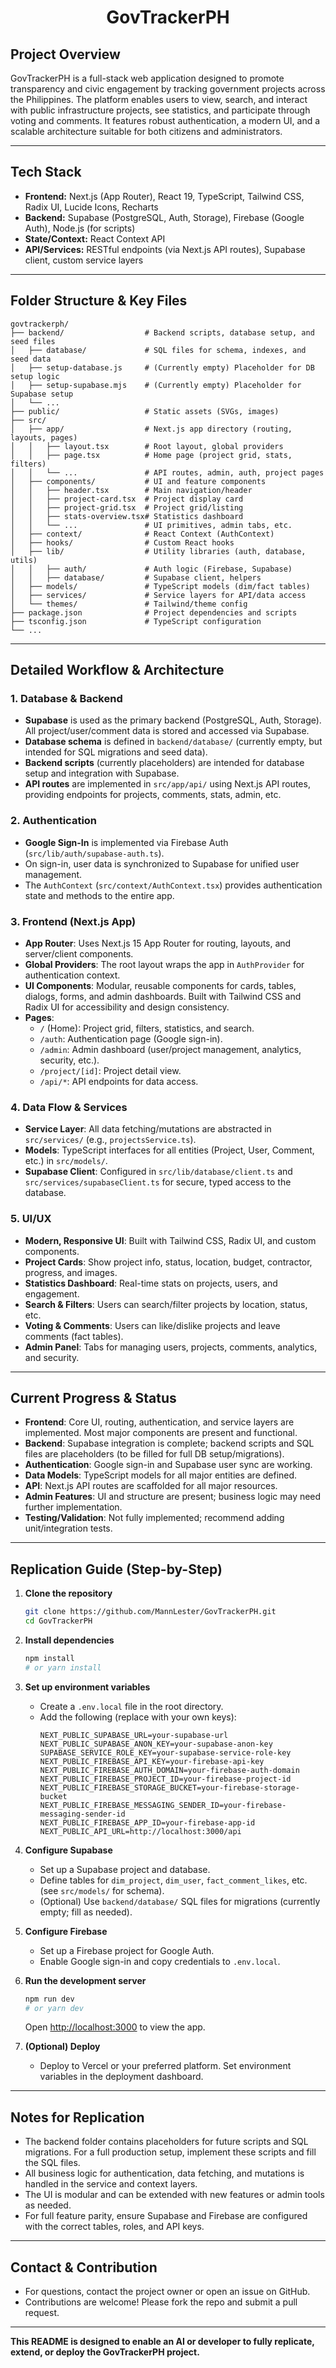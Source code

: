 <h1 align="center">GovTrackerPH</h1>

## Project Overview

GovTrackerPH is a full-stack web application designed to promote transparency and civic engagement by tracking government projects across the Philippines. The platform enables users to view, search, and interact with public infrastructure projects, see statistics, and participate through voting and comments. It features robust authentication, a modern UI, and a scalable architecture suitable for both citizens and administrators.

---

## Tech Stack

- **Frontend:** Next.js (App Router), React 19, TypeScript, Tailwind CSS, Radix UI, Lucide Icons, Recharts
- **Backend:** Supabase (PostgreSQL, Auth, Storage), Firebase (Google Auth), Node.js (for scripts)
- **State/Context:** React Context API
- **API/Services:** RESTful endpoints (via Next.js API routes), Supabase client, custom service layers

---

## Folder Structure & Key Files

```
govtrackerph/
├── backend/                  # Backend scripts, database setup, and seed files
│   ├── database/             # SQL files for schema, indexes, and seed data
│   ├── setup-database.js     # (Currently empty) Placeholder for DB setup logic
│   ├── setup-supabase.mjs    # (Currently empty) Placeholder for Supabase setup
│   └── ...
├── public/                   # Static assets (SVGs, images)
├── src/
│   ├── app/                  # Next.js app directory (routing, layouts, pages)
│   │   ├── layout.tsx        # Root layout, global providers
│   │   ├── page.tsx          # Home page (project grid, stats, filters)
│   │   └── ...               # API routes, admin, auth, project pages
│   ├── components/           # UI and feature components
│   │   ├── header.tsx        # Main navigation/header
│   │   ├── project-card.tsx  # Project display card
│   │   ├── project-grid.tsx  # Project grid/listing
│   │   ├── stats-overview.tsx# Statistics dashboard
│   │   └── ...               # UI primitives, admin tabs, etc.
│   ├── context/              # React Context (AuthContext)
│   ├── hooks/                # Custom React hooks
│   ├── lib/                  # Utility libraries (auth, database, utils)
│   │   ├── auth/             # Auth logic (Firebase, Supabase)
│   │   ├── database/         # Supabase client, helpers
│   ├── models/               # TypeScript models (dim/fact tables)
│   ├── services/             # Service layers for API/data access
│   └── themes/               # Tailwind/theme config
├── package.json              # Project dependencies and scripts
├── tsconfig.json             # TypeScript configuration
└── ...
```

---

## Detailed Workflow & Architecture

### 1. Database & Backend

- **Supabase** is used as the primary backend (PostgreSQL, Auth, Storage). All project/user/comment data is stored and accessed via Supabase.
- **Database schema** is defined in `backend/database/` (currently empty, but intended for SQL migrations and seed data).
- **Backend scripts** (currently placeholders) are intended for database setup and integration with Supabase.
- **API routes** are implemented in `src/app/api/` using Next.js API routes, providing endpoints for projects, comments, stats, admin, etc.

### 2. Authentication

- **Google Sign-In** is implemented via Firebase Auth (`src/lib/auth/supabase-auth.ts`).
- On sign-in, user data is synchronized to Supabase for unified user management.
- The `AuthContext` (`src/context/AuthContext.tsx`) provides authentication state and methods to the entire app.

### 3. Frontend (Next.js App)

- **App Router**: Uses Next.js 15 App Router for routing, layouts, and server/client components.
- **Global Providers**: The root layout wraps the app in `AuthProvider` for authentication context.
- **UI Components**: Modular, reusable components for cards, tables, dialogs, forms, and admin dashboards. Built with Tailwind CSS and Radix UI for accessibility and design consistency.
- **Pages**:
  - `/` (Home): Project grid, filters, statistics, and search.
  - `/auth`: Authentication page (Google sign-in).
  - `/admin`: Admin dashboard (user/project management, analytics, security, etc.).
  - `/project/[id]`: Project detail view.
  - `/api/*`: API endpoints for data access.

### 4. Data Flow & Services

- **Service Layer**: All data fetching/mutations are abstracted in `src/services/` (e.g., `projectsService.ts`).
- **Models**: TypeScript interfaces for all entities (Project, User, Comment, etc.) in `src/models/`.
- **Supabase Client**: Configured in `src/lib/database/client.ts` and `src/services/supabaseClient.ts` for secure, typed access to the database.

### 5. UI/UX

- **Modern, Responsive UI**: Built with Tailwind CSS, Radix UI, and custom components.
- **Project Cards**: Show project info, status, location, budget, contractor, progress, and images.
- **Statistics Dashboard**: Real-time stats on projects, users, and engagement.
- **Search & Filters**: Users can search/filter projects by location, status, etc.
- **Voting & Comments**: Users can like/dislike projects and leave comments (fact tables).
- **Admin Panel**: Tabs for managing users, projects, comments, analytics, and security.

---

## Current Progress & Status

- **Frontend**: Core UI, routing, authentication, and service layers are implemented. Most major components are present and functional.
- **Backend**: Supabase integration is complete; backend scripts and SQL files are placeholders (to be filled for full DB setup/migrations).
- **Authentication**: Google sign-in and Supabase user sync are working.
- **Data Models**: TypeScript models for all major entities are defined.
- **API**: Next.js API routes are scaffolded for all major resources.
- **Admin Features**: UI and structure are present; business logic may need further implementation.
- **Testing/Validation**: Not fully implemented; recommend adding unit/integration tests.

---

## Replication Guide (Step-by-Step)

1. **Clone the repository**
   ```bash
   git clone https://github.com/MannLester/GovTrackerPH.git
   cd GovTrackerPH
   ```

2. **Install dependencies**
   ```bash
   npm install
   # or yarn install
   ```

3. **Set up environment variables**
   - Create a `.env.local` file in the root directory.
   - Add the following (replace with your own keys):
     ```env
     NEXT_PUBLIC_SUPABASE_URL=your-supabase-url
     NEXT_PUBLIC_SUPABASE_ANON_KEY=your-supabase-anon-key
     SUPABASE_SERVICE_ROLE_KEY=your-supabase-service-role-key
     NEXT_PUBLIC_FIREBASE_API_KEY=your-firebase-api-key
     NEXT_PUBLIC_FIREBASE_AUTH_DOMAIN=your-firebase-auth-domain
     NEXT_PUBLIC_FIREBASE_PROJECT_ID=your-firebase-project-id
     NEXT_PUBLIC_FIREBASE_STORAGE_BUCKET=your-firebase-storage-bucket
     NEXT_PUBLIC_FIREBASE_MESSAGING_SENDER_ID=your-firebase-messaging-sender-id
     NEXT_PUBLIC_FIREBASE_APP_ID=your-firebase-app-id
     NEXT_PUBLIC_API_URL=http://localhost:3000/api
     ```

4. **Configure Supabase**
   - Set up a Supabase project and database.
   - Define tables for `dim_project`, `dim_user`, `fact_comment_likes`, etc. (see `src/models/` for schema).
   - (Optional) Use `backend/database/` SQL files for migrations (currently empty; fill as needed).

5. **Configure Firebase**
   - Set up a Firebase project for Google Auth.
   - Enable Google sign-in and copy credentials to `.env.local`.

6. **Run the development server**
   ```bash
   npm run dev
   # or yarn dev
   ```
   Open [http://localhost:3000](http://localhost:3000) to view the app.

7. **(Optional) Deploy**
   - Deploy to Vercel or your preferred platform. Set environment variables in the deployment dashboard.

---

## Notes for Replication

- The backend folder contains placeholders for future scripts and SQL migrations. For a full production setup, implement these scripts and fill the SQL files.
- All business logic for authentication, data fetching, and mutations is handled in the service and context layers.
- The UI is modular and can be extended with new features or admin tools as needed.
- For full feature parity, ensure Supabase and Firebase are configured with the correct tables, roles, and API keys.

---

## Contact & Contribution

- For questions, contact the project owner or open an issue on GitHub.
- Contributions are welcome! Please fork the repo and submit a pull request.

---

**This README is designed to enable an AI or developer to fully replicate, extend, or deploy the GovTrackerPH project.**

